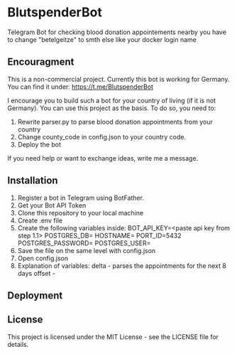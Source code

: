 # BlutspenderBot
Telegram Bot for checking blood donation appointements nearby
you have to change "betelgeitze" to smth else like your docker login name

## Encouragment
This is a non-commercial project.
Currently this bot is working for Germany. You can find it under: https://t.me/BlutspenderBot

I encourage you to build such a bot for your country of living (if it is not Germany). You can use this project as the basis.
To do so, you need to:
1. Rewrite parser.py to parse blood donation appointments from your country
2. Change county_code in config.json to your country code.
3. Deploy the bot

If you need help or want to exchange ideas, write me a message.

## Installation

1. Register a bot in Telegram using BotFather.
  1. Get your Bot API Token
2. Clone this repository to your local machine
3. Create .env file
  1. Create the following variables inside:
    BOT_API_KEY=<paste api key from step 1.1>
    POSTGRES_DB=<think of a name>
    HOSTNAME=<think of a name>
    PORT_ID=5432
    POSTGRES_PASSWORD=<think of a pass>
    POSTGRES_USER=<think of a name>
   2. Save the file on the same level with config.json
 4. Open config.json
   1. Explanation of variables:
    delta - parses the appointments for the next 8 days
    offset - 

## Deployment


## License
This project is licensed under the MIT License - see the LICENSE file for details.
